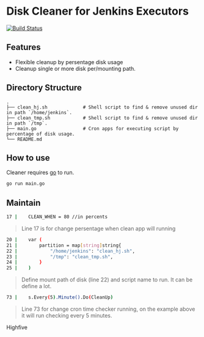 # Disk Cleaner for Jenkins Executors

[![Build Status](https://travis-ci.org/joemccann/dillinger.svg?branch=master)](https://travis-ci.org/joemccann/dillinger)

## Features

- Flexible cleanup by persentage disk usage
- Cleanup single or more disk per/mounting path. 

## Directory Structure
    .
    ├── clean_hj.sh             # Shell script to find & remove unused dir in path `/home/jenkins`.
    ├── clean_tmp.sh            # Shell script to find & remove unused dir in path `/tmp`.
    ├── main.go                 # Cron apps for executing script by percentage of disk usage.
    └── README.md

## How to use
Cleaner requires [go](https://golang.org/) to run.

```sh
go run main.go
```

## Maintain
```sh
17 |    CLEAN_WHEN = 80 //in percents
```
> Line 17 is for change persentage when clean app will running


```sh
20 |    var (
21 |        partition = map[string]string{
22 |    	    "/home/jenkins": "clean_hj.sh",
23 |   	        "/tmp": "clean_tmp.sh",
24 |        }
25 |    )
```
> Define mount path of disk (line 22) and script name to run. It can be define a lot.

```sh
73 |    s.Every(5).Minute().Do(CleanUp)
```
> Line 73 for change cron time checker running, on the example above it will run checking every 5 minutes.

Highfive
